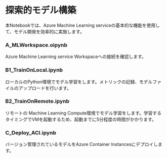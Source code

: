 # 探索的モデル構築
本Notebookでは、Azure Machine Learning serviceの基本的な機能を使用して、モデル開発を効率的に実施します。

### __A_MLWorkspace.oipynb__ ###
Azure Machine Learning service Workspaceへの接続を確認します。

### __B1_TrainOnLocal.ipynb__ ###
ローカルのPython環境でモデル学習をします。メトリックの記録、モデルファイルのアップロードを行います。

### __B2_TrainOnRemote.ipynb__ ###
リモートの Machine Learning Compute環境でモデル学習をします。学習するタイミングでVMを起動するため、起動までに5分程度の時間がかかります。

### __C_Deploy_ACI.ipynb__ ###
バージョン管理されているモデルをAzure Container Instancesにデプロイします。